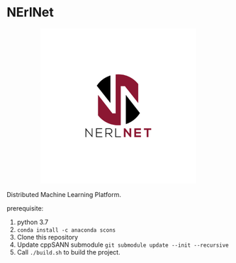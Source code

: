 # NErlNet
<p align="center">
  <img src="Nerlnet_logo.jpg" width="350" title="NerlNet">
</p>

Distributed Machine Learning Platform.

prerequisite:

1. python 3.7
2. ```conda install -c anaconda scons```
3. Clone this repository
4. Update cppSANN submodule ```git submodule update --init --recursive```
5. Call ```./build.sh``` to build the project. 
